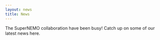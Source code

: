 ```yaml
---
layout: news
title: News
---
```


The SuperNEMO collaboration have been busy! Catch up on some of our latest news here.
